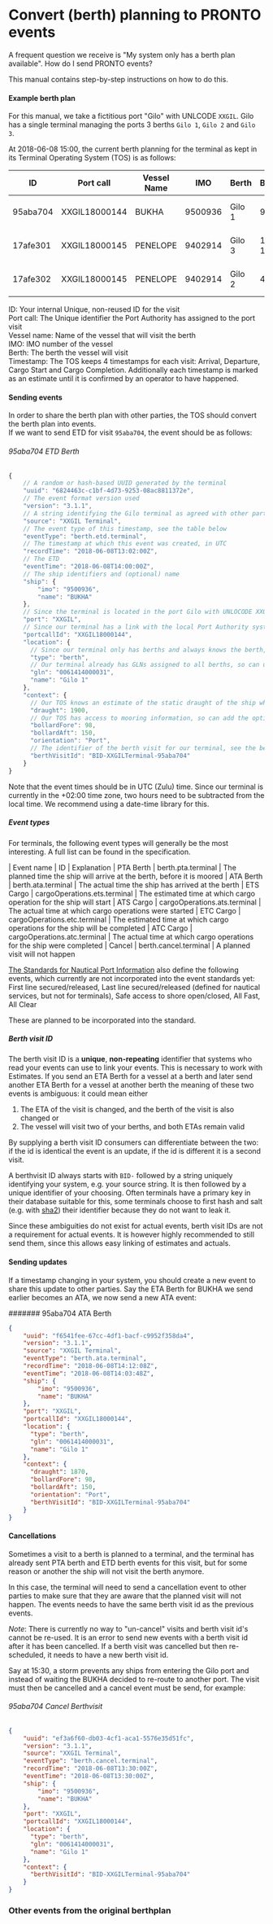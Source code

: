 # Convert (berth) planning to PRONTO events

A frequent question we receive is "My system only has a berth plan available".
How do I send PRONTO events?

This manual contains step-by-step instructions on how to do this.  

#### Example berth plan

For this manual, we take a fictitious port "Gilo" with UNLCODE `XXGIL`.
Gilo has a single terminal managing the ports 3 berths `Gilo 1`, `Gilo 2` and `Gilo 3`.

At 2018-06-08 15:00, the current berth planning for the terminal as kept in its Terminal Operating System (TOS) is as follows:

| ID       | Port call     | Vessel Name    | IMO     | Berth  | Bollards | Arrival           | Departure         | *Events* |
| -------- | ------------- | -------------- | ------- |------- | ---------| ----------------- | ----------------- | -------- |
| 95aba704 | XXGIL18000144 | BUKHA          | 9500936 | Gilo 1 | 98-150   | 2018-06-08 14:00  | 2018-06-09 18:00  | [ETA](), [ETD](|95aba704-etd-berth), [ATA](|95aba704-eta-berth), [Cancel](|95aba704-cancel-berthvisit)
| 17afe301 | XXGIL18000145 | PENELOPE       | 9402914 | Gilo 3 | 11.5-100 | 2018-06-08 16:00  | 2018-06-08 20:00  |
| 17afe302 | XXGIL18000145 | PENELOPE       | 9402914 | Gilo 2 | 42-130   | 2018-06-08 22:00  | 2018-06-10 04:00  |

ID: Your internal Unique, non-reused ID for the visit<br />
Port call: The Unique identifier the Port Authority has assigned to the port visit<br />
Vessel name: Name of the vessel that will visit the berth<br />
IMO: IMO number of the vessel<br />
Berth: The berth the vessel will visit<br />
Timestamp: The TOS keeps 4 timestamps for each visit: Arrival, Departure, Cargo Start and Cargo Completion. Additionally each timestamp is marked as an estimate until it is confirmed by an operator to have happened.

#### Sending events

In order to share the berth plan with other parties, the TOS should convert the berth plan into events. <br />
If we want to send ETD for visit `95aba704`, the event should be as follows:

###### 95aba704 ETD Berth
```javascript
{
    // A random or hash-based UUID generated by the terminal
    "uuid": "6824463c-c1bf-4d73-9253-08ac8811372e",
    // The event format version used
    "version": "3.1.1",
    // A string identifying the Gilo terminal as agreed with other participants
    "source": "XXGIL Terminal",
    // The event type of this timestamp, see the table below
    "eventType": "berth.etd.terminal",
    // The timestamp at which this event was created, in UTC
    "recordTime": "2018-06-08T13:02:00Z",
    // The ETD
    "eventTime": "2018-06-08T14:00:00Z",
    // The ship identifiers and (optional) name
    "ship": {
        "imo": "9500936",
        "name": "BUKHA"
    },
    // Since the terminal is located in the port Gilo with UNLOCODE XXGIL, this will always be XXGIL
    "port": "XXGIL",
    // Since our terminal has a link with the local Port Authority system, it knows the portcall identifier and can add this
    "portcallId": "XXGIL18000144",
    "location": {
      // Since our terminal only has berths and always knows the berth, it can always use berth
      "type": "berth",
      // Our terminal already has GLNs assigned to all berths, so can use these
      "gln": "0061414000031",
      "name": "Gilo 1"
    },
    "context": {
      // Our TOS knows an estimate of the static draught of the ship when it will leave, so can add the optional draught to the event
      "draught": 1900,
      // Our TOS has access to mooring information, so can add the optional mooring information to the event
      "bollardFore": 98,
      "bollardAft": 150,
      "orientation": "Port",
      // The identifier of the berth visit for our terminal, see the berth visit id paragraph below
      "berthVisitId": "BID-XXGILTerminal-95aba704"
    }
}
```

Note that the event times should be in UTC (Zulu) time.
Since our terminal is currently in the +02:00 time zone, two hours need to be subtracted from the local time.
We recommend using a date-time library for this.

##### Event types
For terminals, the following event types will generally be the most interesting. A full list can be found in the specification.

| Event name | ID                           | Explanation
| PTA Berth  | berth.pta.terminal           | The planned time the ship will arrive at the berth, before it is moored
| ATA Berth  | berth.ata.terminal           | The actual time the ship has arrived at the berth
| ETS Cargo  | cargoOperations.ets.terminal | The estimated time at which cargo operation for the ship will start
| ATS Cargo  | cargoOperations.ats.terminal | The actual time at which cargo operations were started
| ETC Cargo  | cargoOperations.etc.terminal | The estimated time at which cargo operations for the ship will be completed
| ATC Cargo  | cargoOperations.atc.terminal | The actual time at which cargo operations for the ship were completed
| Cancel     | berth.cancel.terminal        | A planned visit will not happen

[The Standards for Nautical Port Information](../Standard_for_Nautical_Port_Information.pdf) also define the following events, which currently are not incorporated into the event standards yet: <br />
First line secured/released, Last line secured/released (defined for nautical services, but not for terminals), Safe access to shore open/closed, All Fast, All Clear

These are planned to be incorporated into the standard.

##### Berth visit ID

The berth visit ID is a **unique**, **non-repeating** identifier that systems who read your events can use to link your events.
This is necessary to work with Estimates. If you send an ETA Berth for a vessel at a berth and later send another ETA Berth for a vessel at another berth the meaning of these two events is ambiguous:
it could mean either

1) The ETA of the visit is changed, and the berth of the visit is also changed or
2) The vessel will visit two of your berths, and both ETAs remain valid

By supplying a berth visit ID consumers can differentiate between the two: if the id is identical the event is an update, if the id is different it is a second visit.

A berthvisit ID always starts with `BID-` followed by a string uniquely identifying your system, e.g. your source string.
It is then followed by a unique identifier of your choosing.
Often terminals have a primary key in their database suitable for this, some terminals choose to first hash and salt (e.g. with [sha2](https://en.wikipedia.org/wiki/SHA-2)) their identifier because they do not want to leak it.

Since these ambiguities do not exist for actual events, berth visit IDs are not a requirement for actual events.
It is however highly recommended to still send them, since this allows easy linking of estimates and actuals.

#### Sending updates

If a timestamp changing in your system, you should create a new event to share this update to other parties.
Say the ETA Berth for BUKHA we send earlier becomes an ATA, we now send a new ATA event:

####### 95aba704 ATA Berth
```json
{
    "uuid": "f6541fee-67cc-4df1-bacf-c9952f358da4",
    "version": "3.1.1",
    "source": "XXGIL Terminal",
    "eventType": "berth.ata.terminal",
    "recordTime": "2018-06-08T14:12:08Z",
    "eventTime": "2018-06-08T14:03:48Z",
    "ship": {
        "imo": "9500936",
        "name": "BUKHA"
    },
    "port": "XXGIL",
    "portcallId": "XXGIL18000144",
    "location": {
      "type": "berth",
      "gln": "0061414000031",
      "name": "Gilo 1"
    },
    "context": {
      "draught": 1870,
      "bollardFore": 98,
      "bollardAft": 150,
      "orientation": "Port",
      "berthVisitId": "BID-XXGILTerminal-95aba704"
    }
}
```

#### Cancellations

Sometimes a visit to a berth is planned to a terminal, and the terminal has already sent PTA berth and ETD berth events for this visit, but for some reason or another the ship will not visit the berth anymore.

In this case, the terminal will need to send a cancellation event to other parties to make sure that they are aware that the planned visit will not happen.
The events needs to have the same berth visit id as the previous events.

*Note*: There is currently no way to "un-cancel" visits and berth visit id's cannot be re-used.
It is an error to send new events with a berth visit id after it has been cancelled.
If a berth visit was cancelled but then re-scheduled, it needs to have a new berth visit id.

Say at 15:30, a storm prevents any ships from entering the Gilo port and instead of waiting the BUKHA decided to re-route to another port.
The visit must then be cancelled and a cancel event must be send, for example:

###### 95aba704 Cancel Berthvisit
```json
{
    "uuid": "ef3a6f60-db03-4cf1-aca1-5576e35d51fc",
    "version": "3.1.1",
    "source": "XXGIL Terminal",
    "eventType": "berth.cancel.terminal",
    "recordTime": "2018-06-08T13:30:00Z",
    "eventTime": "2018-06-08T13:30:00Z",
    "ship": {
        "imo": "9500936",
        "name": "BUKHA"
    },
    "port": "XXGIL",
    "portcallId": "XXGIL18000144",
    "location": {
      "type": "berth",
      "gln": "0061414000031",
      "name": "Gilo 1"
    },
    "context": {
      "berthVisitId": "BID-XXGILTerminal-95aba704"
    }
}
```


### Other events from the original berthplan

